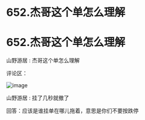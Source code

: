 # 652.杰哥这个单怎么理解

# 652.杰哥这个单怎么理解

山野游居 : 杰哥这个单怎么理解

评论区：

![image](img/Image_189.png)

山野游居 : 挂了几秒就撤了

回答：应该是谁挂单在哪儿拖着，意思是你们不要按跌停